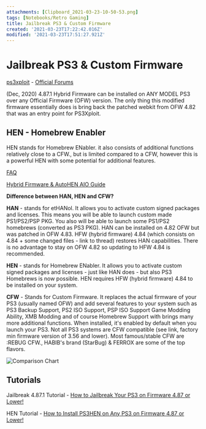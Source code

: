 ```yaml
---
attachments: [Clipboard_2021-03-23-10-50-53.png]
tags: [Notebooks/Retro Gaming]
title: Jailbreak PS3 & Custom Firmware
created: '2021-03-23T17:22:42.016Z'
modified: '2021-03-23T17:51:27.921Z'
---
```


# Jailbreak PS3 & Custom Firmware

[ps3xploit](http://ps3xploit.com) - [Official Forums](https://www.psx-place.com/forums/PS3Xploit/)

(Dec, 2020) 4.87.1 Hybrid Firmware can be installed on ANY MODEL PS3 over any Official Firmware (OFW) version.  The only thing this modified firmware essentially does is bring back the patched webkit from OFW 4.82 that was an entry point for PS3Xploit.

## HEN - Homebrew Enabler

HEN stands for Homebrew ENabler. it also consists of additional functions relatively close to a CFW., but is limited compared to a CFW, however this is a powerful HEN with some potential for additional features.

[FAQ](https://www.psx-place.com/threads/ps3hen-f-a-q.24023/)

[Hybrid Firmware & AutoHEN AIO Guide](https://www.psx-place.com/threads/tutorial-ps3hen-the-great-ps3-hen-all-in-one-guide.24369/)

**Difference between HAN, HEN and CFW?**

**HAN** - stands for etHANol. It allows you to activate custom signed packages and licenses. This means you will be able to launch custom made PS1/PS2/PSP PKG. You also will be able to launch some PS1/PS2 homebrews (converted as PS3 PKG). HAN can be installed on 4.82 OFW but was patched in OFW 4.83. HFW (hybrid firmware) 4.84 (which consists on 4.84 + some changed files - link to thread) restores HAN capabilities. There is no advantage to stay on OFW 4.82 so updating to HFW 4.84 is recommended.

**HEN** - stands for Homebrew ENabler. It allows you to activate custom signed packages and licenses - just like HAN does - but also PS3 Homebrews is now possible.  HEN requires HFW (hybrid firmware) 4.84 to be installed on your system.

**CFW** - Stands for Custom Firmware. It replaces the actual firmware of your PS3 (usually named OFW) and add several features to your system such as PS3 Backup Support, PS2 ISO Support, PSP ISO Support Game Modding Ability, XMB Modding and of course Homebrew Support with brings many more additional functions.  When installed, it's enabled by default when you launch your PS3. Not all PS3 systems are CFW compatible (see link, factory min firmware version of 3.56 and lower). Most famous/stable CFW are :REBUG CFW., HABIB's brand (StarBug) & FERROX are some of the top flavors.

![Comparison Chart](@attachment/Clipboard_2021-03-23-10-50-53.png)

## Tutorials

Jailbreak 4.87.1 Tutorial - [How to Jailbreak Your PS3 on Firmware 4.87 or Lower!](https://www.youtube.com/watch?v=Eckd06nFReY)

HEN Tutorial - [How to Install PS3HEN on Any PS3 on Firmware 4.87 or Lower!](https://www.youtube.com/watch?v=fOKemRHAZ3c)

